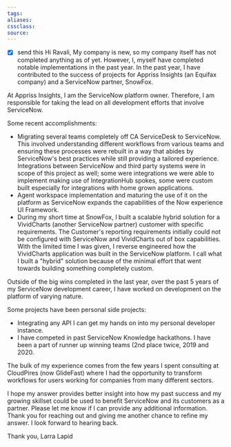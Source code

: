 ```yaml
---
tags:
aliases:
cssclass:
source:
---
```


- [x] send this 
Hi Ravali, 
My company is new, so my company itself has not completed anything as of yet. However, I, myself have completed notable implementations in the past year. In the past year, I have contributed to the success of projects for Appriss Insights (an Equifax company) and a ServiceNow partner, SnowFox. 

At Appriss Insights, I am the ServiceNow platform owner. Therefore, I am responsible for taking the lead on all development efforts that involve ServiceNow. 

Some recent accomplishments:
- Migrating several teams completely off CA ServiceDesk to ServiceNow. This involved understanding different workflows from various teams and ensuring these processes were rebuilt in a way that abides by ServiceNow's best practices while still providing a tailored experience. Integrations between ServiceNow and third party systems were in scope of this project as well; some were integrations we were able to implement making use of IntegrationHub spokes, some were custom built especially for integrations with home grown applications. 
- Agent workspace implementation and maturing the use of it on the platform as ServiceNow expands the capabilities of the Now experience UI Framework. 
- During my short time at SnowFox, I built a scalable hybrid solution for a VividCharts (another ServiceNow partner) customer with specific requirements. The Customer's reporting requirements initially could not be configured with ServiceNow and VividCharts out of box capabilities. With the limited time I was given, I reverse engineered how the VividCharts application was built in the ServiceNow platform. I call what I built a "hybrid" solution because of the minimal effort that went towards building something completely custom. 

Outside of the big wins completed in the last year, over the past 5 years of my ServiceNow  development career, I have worked on development on the platform of varying nature. 

Some projects have been personal side projects:  
- Integrating any API I can get my hands on into my personal developer instance. 
- I have competed in past ServiceNow Knowledge hackathons. I have been a part of runner up winning teams (2nd place twice, 2019 and 2020. 

The bulk of my experience comes from the few years I spent consulting at CloudPires (now GlideFast) where I had the opportunity to transform workflows for users working for companies from many different sectors. 

I hope my answer provides better insight into how my past success and my growing skillset could be used to benefit ServiceNow and its customers as a partner. Please let me know if I can provide any additional information. Thank you for reaching out and giving me another chance to refine my answer. I look forward to hearing back. 

Thank you,
Larra Lapid 